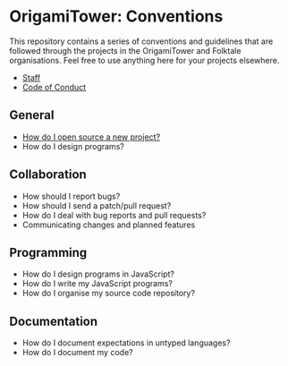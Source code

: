 OrigamiTower: Conventions
=========================

This repository contains a series of conventions and guidelines that are
followed through the projects in the OrigamiTower and Folktale
organisations. Feel free to use anything here for your projects elsewhere.

- [Staff](staff.md)
- [Code of Conduct](code-of-conduct.md)


## General

- [How do I open source a new project?](./general/how-do-i-open-source-a-new-project.md)
- How do I design programs?


## Collaboration

- How should I report bugs?
- How should I send a patch/pull request?
- How do I deal with bug reports and pull requests?
- Communicating changes and planned features


## Programming

- How do I design programs in JavaScript?
- How do I write my JavaScript programs?
- How do I organise my source code repository?


## Documentation

- How do I document expectations in untyped languages?
- How do I document my code?
